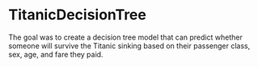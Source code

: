 # TitanicDecisionTree
The goal was to create a decision tree model that can predict whether someone will survive the Titanic sinking based on their passenger class, sex, age, and fare they paid. 
